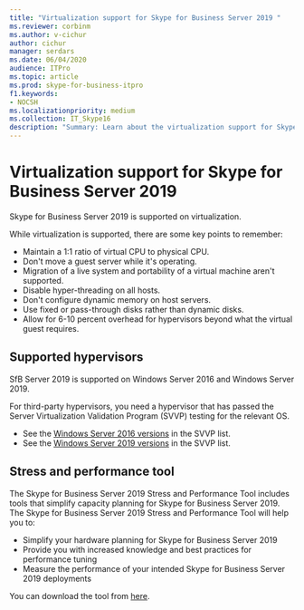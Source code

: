 ```yaml
---
title: "Virtualization support for Skype for Business Server 2019 "
ms.reviewer: corbinm
ms.author: v-cichur
author: cichur
manager: serdars
ms.date: 06/04/2020
audience: ITPro
ms.topic: article
ms.prod: skype-for-business-itpro
f1.keywords:
- NOCSH
ms.localizationpriority: medium
ms.collection: IT_Skype16
description: "Summary: Learn about the virtualization support for Skype for Business Server 2019."
---
```


# Virtualization support for Skype for Business Server 2019

Skype for Business Server 2019 is supported on virtualization.

While virtualization is supported, there are some key points to remember:

- Maintain a 1:1 ratio of virtual CPU to physical CPU.
- Don't move a guest server while it's operating.
- Migration of a live system and portability of a virtual machine aren't supported.
- Disable hyper-threading on all hosts.
- Don't configure dynamic memory on host servers.
- Use fixed or pass-through disks rather than dynamic disks.
- Allow for 6-10 percent overhead for hypervisors beyond what the virtual guest requires.

## Supported hypervisors

SfB Server 2019 is supported on Windows Server 2016 and Windows Server 2019.

For third-party hypervisors, you need a hypervisor that has passed the Server Virtualization Validation Program (SVVP) testing for the relevant OS.

- See the [Windows Server 2016 versions](https://www.windowsservercatalog.com/results.aspx?&bCatID=1521&cpID=0&avc=86&ava=88&avt=0&avq=0&OR=1&PGS=25) in the SVVP list.
- See the [Windows Server 2019 versions](https://www.windowsservercatalog.com/results.aspx?&bCatID=1521&cpID=0&avc=86&ava=130&avt=0&avq=0&OR=1&PGS=25) in the SVVP list.

## Stress and performance tool

The Skype for Business Server 2019 Stress and Performance Tool includes tools that simplify capacity planning for Skype for Business Server 2019. The Skype for Business Server 2019 Stress and Performance Tool will help you to:

- Simplify your hardware planning for Skype for Business Server 2019
- Provide you with increased knowledge and best practices for performance tuning
- Measure the performance of your intended Skype for Business Server 2019 deployments
 
You can download the tool from [here](https://www.microsoft.com/download/details.aspx?id=101447).

